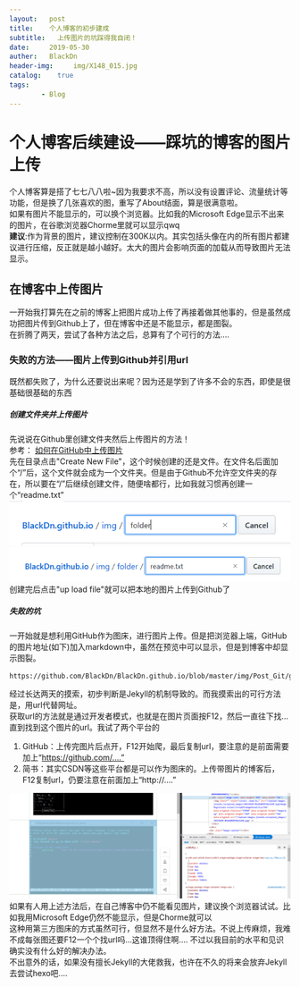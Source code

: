 ```yaml
---
layout:   post
title:    个人博客的初步建成
subtitle:   上传图片的坑踩得我自闭！
date:     2019-05-30
auther:   BlackDn
header-img:     img/X148_015.jpg  
catalog:    true
tags:
        - Blog
---
```

# 个人博客后续建设——踩坑的博客的图片上传
个人博客算是搭了七七八八啦~因为我要求不高，所以没有设置评论、流量统计等功能，但是换了几张喜欢的图，重写了About结面，算是很满意啦。  
如果有图片不能显示的，可以换个浏览器。比如我的Microsoft Edge显示不出来的图片，在谷歌浏览器Chorme里就可以显示qwq  
**建议**:作为背景的图片，建议控制在300K以内。其实包括头像在内的所有图片都建议进行压缩，反正就是越小越好。太大的图片会影响页面的加载从而导致图片无法显示。
## 在博客中上传图片
一开始我打算先在之前的博客上把图片成功上传了再接着做其他事的，但是虽然成功把图片传到Github上了，但在博客中还是不能显示，都是图裂。  
在折腾了两天，尝试了各种方法之后，总算有了个可行的方法....  
### 失败的方法——图片上传到Github并引用url
既然都失败了，为什么还要说出来呢？因为还是学到了许多不会的东西，即使是很基础很基础的东西  
##### 创建文件夹并上传图片
先说说在Github里创建文件夹然后上传图片的方法！  
参考：  [如何在GitHub中上传图片](https://blog.csdn.net/Cassie_zkq/article/details/79968598)  
先在目录点击"Create New File"，这个时候创建的还是文件。在文件名后面加个“/”后，这个文件就会成为一个文件夹。但是由于Github不允许空文件夹的存在，所以要在“/”后继续创建文件，随便啥都行，比如我就习惯再创建一个“readme.txt”  
![createnew](https://github.com/BlackDn/BlackDn.github.io/blob/master/img/Post_Blog/createnew.jpg?raw=true)  
![newfolder](https://github.com/BlackDn/BlackDn.github.io/blob/master/img/Post_Blog/newfolder.jpg?raw=true)  
创建完后点击"up load file"就可以把本地的图片上传到Github了  
##### 失败的坑
一开始就是想利用GitHub作为图床，进行图片上传。但是把浏览器上端，GitHub的图片地址(如下)加入markdown中，虽然在预览中可以显示，但是到博客中却显示图裂。  
```
https://github.com/BlackDn/BlackDn.github.io/blob/master/img/Post_Git/git.jpg
```
经过长达两天的摸索，初步判断是Jekyll的机制导致的。而我摸索出的可行方法是，用url代替网址。  
获取url的方法就是通过开发者模式，也就是在图片页面按F12，然后一直往下找...直到找到这个图片的url。我试了两个平台的  
1. GitHub：上传完图片后点开，F12开始爬，最后复制url，要注意的是前面需要加上“https://github.com/....”
2. 简书：其实CSDN等这些平台都是可以作为图床的。上传带图片的博客后，F12复制url，仍要注意在前面加上“http://....”

![geturl](https://github.com/BlackDn/BlackDn.github.io/blob/master/img/Post_Blog/getUrl.jpg?raw=true)
如果有人用上述方法后，在自己博客中仍不能看见图片，建议换个浏览器试试。比如我用Microsoft Edge仍然不能显示，但是Chorme就可以  
这种用第三方图床的方式虽然可行，但显然不是什么好方法。不说上传麻烦，我难不成每张图还要F12一个个找url吗...这谁顶得住啊.... 
不过以我目前的水平和见识确实没有什么好的解决办法。  
不出意外的话，如果没有擅长Jekyll的大佬救我，也许在不久的将来会放弃Jekyll去尝试hexo吧....
